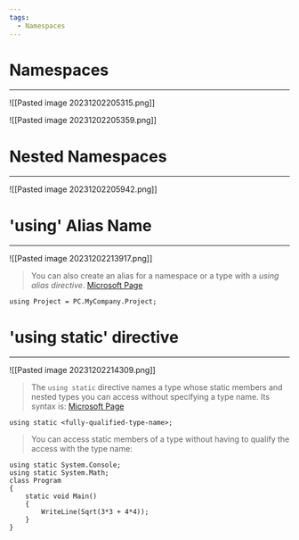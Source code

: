 ```yaml
---
tags:
  - Namespaces
---
```

# Namespaces
---

![[Pasted image 20231202205315.png]]

![[Pasted image 20231202205359.png]]


# Nested Namespaces
---

![[Pasted image 20231202205942.png]]


# 'using' Alias Name
---

![[Pasted image 20231202213917.png]]


> You can also create an alias for a namespace or a type with a _using alias directive_. [Microsoft Page](https://learn.microsoft.com/en-us/dotnet/csharp/language-reference/keywords/using-directive)

```CSharp
using Project = PC.MyCompany.Project;
```

# 'using static' directive
---
![[Pasted image 20231202214309.png]]


> The `using static` directive names a type whose static members and nested types you can access without specifying a type name. Its syntax is: [Microsoft Page](https://learn.microsoft.com/en-us/dotnet/csharp/language-reference/keywords/using-directive)

```CSharp
using static <fully-qualified-type-name>;
```

> You can access static members of a type without having to qualify the access with the type name:
```CSharp
using static System.Console;
using static System.Math;
class Program
{
    static void Main()
    {
        WriteLine(Sqrt(3*3 + 4*4));
    }
}
```



